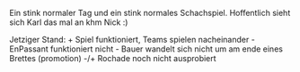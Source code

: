 Ein stink normaler Tag und ein stink normales Schachspiel. Hoffentlich sieht sich Karl das mal an khm Nick :) 


Jetziger Stand:
    + Spiel funktioniert, Teams spielen nacheinander
    - EnPassant funktioniert nicht
    - Bauer wandelt sich nicht um am ende eines Brettes (promotion)
    -/+ Rochade noch nicht ausprobiert
    
